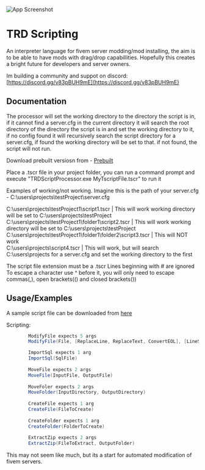 
![App Screenshot](https://i.postimg.cc/T2m87tVY/logo.png) 
# TRD Scripting 

An interpreter language for fivem server modding/mod installing, the aim is to be able to have mods with drag/drop capabillities.
Hopefully this creates a bright future for developers and server owners.

Im building a community and suppot on discord: [https://discord.gg/v83pBUH9mE](https://discord.gg/v83pBUH9mE)

## Documentation

The processor will set the working directory to the directory the script is in, if it cannot find a server.cfg in the current directory it will search 
the root directory of the directory the script is in and set the working directory to it, if no config found it will recursively search the script directory 
for a server.cfg, if found the working directory will be set to that. if not found, the script will not run.

Download prebuilt versiosn from - [Prebuilt](https://github.com/RickyDivjakovski/TRDScripting/tree/main/Prebuilt)

Place a .tscr file in your project folder, you can run a command prompt and execute "TRDScriptProcessor.exe MyTscriptFile.tscr" to run it

Examples of working/not working.
Imagine this is the path of your server.cfg  -  C:\users\projects\testProject\server.cfg

C:\users\projects\testProject1\script1.tscr                  | This will work      working directory will be set to C:\users\projects\testProject
C:\users\projects\testProject1\folder1\script2.tscr          | This will work      working directory will be set to C:\users\projects\testProject
C:\users\projects\testProject1\folder1\folder2\script3.tscr  | This will NOT work  
C:\users\projects\script4.tscr                               | This will work, but will search   C:\users\projects for a server.cfg and set the working directory to the first

The script file extension must be a .tscr
Lines beginning with # are ignored
To escape a character use ^ before it, you will only need to escape commas(,), open brackets(() and closed brackets())
## Usage/Examples

A sample script file can be downloaded from [here](https://github.com/RickyDivjakovski/TRDScripting/blob/main/TRDScriptSample.txt)

Scripting: 
```csharp	
		ModifyFile expects 5 args
		ModifyFile(File, [ReplaceLine, ReplaceText, ConvertEOL], [LineStart, LineEnd, Containing], StringToFind, StringToReplaceWith)

		ImportSql expects 1 arg
		ImportSql(SqlFile)
		
		MoveFile expects 2 args
		MoveFile(InputFile, OutputFile)
		
		MoveFoler expects 2 args
		MoveFolder(InputDirectory, OutputDirectory)
		
		CreateFile expects 1 arg
		CreateFile(FileToCreate)
		
		CreateFolder expects 1 arg
		CreateFolder(FolderToCreate)
		
		ExtractZip expects 2 args
		ExtractZip(FileToExtract, OutputFolder)
```

This may not seem like much, but its a start for automated modification of fivem servers.
